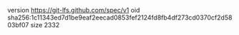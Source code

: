 version https://git-lfs.github.com/spec/v1
oid sha256:1c11343ed7d1be9eaf2eecad0853fef2124fd8fb4df273cd0370cf2d5803bf07
size 2332
